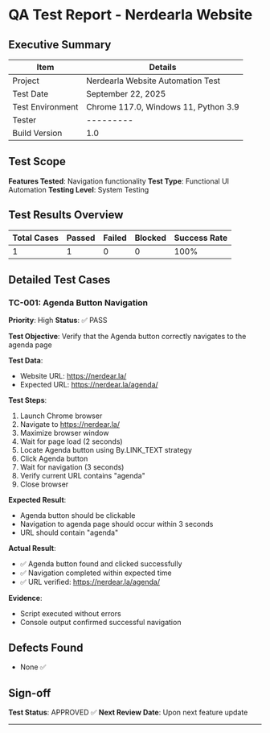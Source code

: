 # QA Test Report - Nerdearla Website

## Executive Summary
| Item | Details |
|------|---------|
| Project | Nerdearla Website Automation Test |
| Test Date | September 22, 2025 |
| Test Environment | Chrome 117.0, Windows 11, Python 3.9 |
| Tester | --------- |
| Build Version | 1.0 |

## Test Scope
**Features Tested**: Navigation functionality
**Test Type**: Functional UI Automation
**Testing Level**: System Testing

## Test Results Overview
| Total Cases | Passed | Failed | Blocked | Success Rate |
|-------------|--------|--------|---------|-------------|
| 1 | 1 | 0 | 0 | 100% |

## Detailed Test Cases

### TC-001: Agenda Button Navigation
**Priority**: High
**Status**: ✅ PASS

**Test Objective**: Verify that the Agenda button correctly navigates to the agenda page

**Test Data**:
- Website URL: https://nerdear.la/
- Expected URL: https://nerdear.la/agenda/

**Test Steps**:
1. Launch Chrome browser
2. Navigate to https://nerdear.la/
3. Maximize browser window
4. Wait for page load (2 seconds)
5. Locate Agenda button using By.LINK_TEXT strategy
6. Click Agenda button
7. Wait for navigation (3 seconds)
8. Verify current URL contains "agenda"
9. Close browser

**Expected Result**: 
- Agenda button should be clickable
- Navigation to agenda page should occur within 3 seconds
- URL should contain "agenda"

**Actual Result**:
- ✅ Agenda button found and clicked successfully
- ✅ Navigation completed within expected time
- ✅ URL verified: https://nerdear.la/agenda/

**Evidence**: 
- Script executed without errors
- Console output confirmed successful navigation

## Defects Found
- None ✅

## Sign-off
**Test Status**: APPROVED ✅
**Next Review Date**: Upon next feature update

---